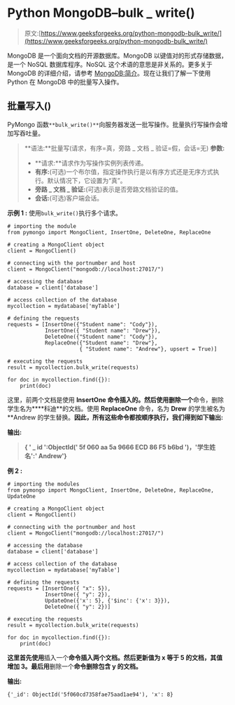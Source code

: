 # Python MongoDB–bulk _ write()

> 原文:[https://www.geeksforgeeks.org/python-mongodb-bulk_write/](https://www.geeksforgeeks.org/python-mongodb-bulk_write/)

MongoDB 是一个面向文档的开源数据库。MongoDB 以键值对的形式存储数据，是一个 NoSQL 数据库程序。NoSQL 这个术语的意思是非关系的。更多关于 MongoDB 的详细介绍，请参考 [MongoDB:简介](https://www.geeksforgeeks.org/mongodb-an-introduction/)。现在让我们了解一下使用 Python 在 MongoDB 中的批量写入操作。

## 批量写入()

PyMongo 函数`**bulk_write()**`向服务器发送一批写操作。批量执行写操作会增加写吞吐量。

> **语法:**批量写(请求，有序=真，旁路 _ 文档 _ 验证=假，会话=无)
> **参数:**
> 
> *   **请求:**请求作为写操作实例列表传递。
> *   **有序:**(可选)一个布尔值，指定操作执行是以有序方式还是无序方式执行。默认情况下，它设置为“真”。
> *   **旁路 _ 文档 _ 验证:**(可选)表示是否旁路文档验证的值。
> *   **会话:**(可选)客户端会话。

**示例 1 :** 使用`bulk_write()`执行多个请求。

```
# importing the module
from pymongo import MongoClient, InsertOne, DeleteOne, ReplaceOne

# creating a MongoClient object 
client = MongoClient() 

# connecting with the portnumber and host 
client = MongoClient("mongodb://localhost:27017/") 

# accessing the database 
database = client['database']   

# access collection of the database 
mycollection = mydatabase['myTable'] 

# defining the requests
requests = [InsertOne({"Student name": "Cody"}),
            InsertOne({ "Student name": "Drew"}),
            DeleteOne({"Student name": "Cody"}),
            ReplaceOne({"Student name": "Drew"},
                       { "Student name": "Andrew"}, upsert = True)]

# executing the requests
result = mycollection.bulk_write(requests)

for doc in mycollection.find({}):
    print(doc)
```

这里，前两个文档是使用 **InsertOne 命令插入的。**然后使用**删除一个**命令，删除学生名为****科迪**的文档。使用 **ReplaceOne** 命令，名为 **Drew** 的学生被名为 **Andrew 的学生替换。**因此，所有这些命令都按顺序执行，我们得到如下输出:**

****输出:****

> **{ ' _ id ':ObjectId(' 5f 060 aa 5a 9666 ECD 86 F5 b6bd ')，'学生姓名':' Andrew'}**

****例 2 :****

```
# importing the modules
from pymongo import MongoClient, InsertOne, DeleteOne, ReplaceOne, UpdateOne

# creating a MongoClient object 
client = MongoClient() 

# connecting with the portnumber and host 
client = MongoClient("mongodb://localhost:27017/") 

# accessing the database 
database = client['database']   

# access collection of the database 
mycollection = mydatabase['myTable']  

# defining the requests
requests = [InsertOne({ "x": 5}),
            InsertOne({ "y": 2}),
            UpdateOne({'x': 5}, {'$inc': {'x': 3}}),
            DeleteOne({ "y": 2})]

# executing the requests
result = mycollection.bulk_write(requests)

for doc in mycollection.find({}):
    print(doc)
```

**这里首先使用**插入一个**命令插入两个文档。然后更新值为 **x 等于 5** 的文档，其值增加 3。最后用**删除一个**命令删除包含 **y** 的文档。**

****输出:****

```
{'_id': ObjectId('5f060cd7358fae75aad1ae94'), 'x': 8} 
```